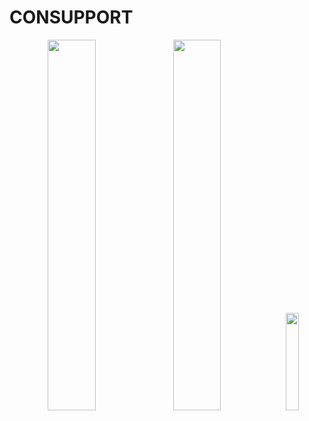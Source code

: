 # CONSUPPORT




<p align="center">
    <img src="https://imgur.com/cEZTcJk.png" width="39%">
    <img src="https://imgur.com/vB5mHze.png" width="39%">
    <img src="https://imgur.com/Ud6PxG1.png" width="20%">
</p>
